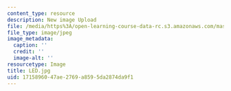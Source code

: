 ```yaml
---
content_type: resource
description: New image Upload
file: /media/https%3A/open-learning-course-data-rc.s3.amazonaws.com/mas-962-special-topics-new-textiles-spring-2010/1715896047ae2769a8595da2874da9f1_LED.jpg
file_type: image/jpeg
image_metadata:
  caption: ''
  credit: ''
  image-alt: ''
resourcetype: Image
title: LED.jpg
uid: 17158960-47ae-2769-a859-5da2874da9f1
---
```

